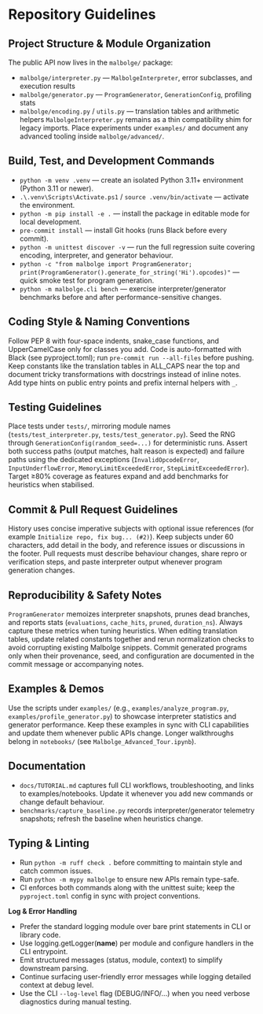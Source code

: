 ﻿# Repository Guidelines
## Project Structure & Module Organization
The public API now lives in the `malbolge/` package:
- `malbolge/interpreter.py` — `MalbolgeInterpreter`, error subclasses, and execution results
- `malbolge/generator.py` — `ProgramGenerator`, `GenerationConfig`, profiling stats
- `malbolge/encoding.py` / `utils.py` — translation tables and arithmetic helpers
`MalbolgeInterpreter.py` remains as a thin compatibility shim for legacy imports. Place experiments under `examples/` and document any advanced tooling inside `malbolge/advanced/`.

## Build, Test, and Development Commands
- `python -m venv .venv` — create an isolated Python 3.11+ environment (Python 3.11 or newer).
- `.\.venv\Scripts\Activate.ps1` / `source .venv/bin/activate` — activate the environment.
- `python -m pip install -e .` — install the package in editable mode for local development.
- `pre-commit install` — install Git hooks (runs Black before every commit).
- `python -m unittest discover -v` — run the full regression suite covering encoding, interpreter, and generator behaviour.
- `python -c "from malbolge import ProgramGenerator; print(ProgramGenerator().generate_for_string('Hi').opcodes)"` — quick smoke test for program generation.
- `python -m malbolge.cli bench` — exercise interpreter/generator benchmarks before and after performance-sensitive changes.

## Coding Style & Naming Conventions
Follow PEP 8 with four-space indents, snake_case functions, and UpperCamelCase only for classes you add. Code is auto-formatted with Black (see pyproject.toml); run `pre-commit run --all-files` before pushing. Keep constants like the translation tables in ALL_CAPS near the top and document tricky transformations with docstrings instead of inline notes. Add type hints on public entry points and prefix internal helpers with `_`.

## Testing Guidelines
Place tests under `tests/`, mirroring module names (`tests/test_interpreter.py`, `tests/test_generator.py`). Seed the RNG through `GenerationConfig(random_seed=...)` for deterministic runs. Assert both success paths (output matches, halt reason is expected) and failure paths using the dedicated exceptions (`InvalidOpcodeError`, `InputUnderflowError`, `MemoryLimitExceededError`, `StepLimitExceededError`). Target ≥80% coverage as features expand and add benchmarks for heuristics when stabilised.

## Commit & Pull Request Guidelines
History uses concise imperative subjects with optional issue references (for example `Initialize repo, fix bug... (#2)`). Keep subjects under 60 characters, add detail in the body, and reference issues or discussions in the footer. Pull requests must describe behaviour changes, share repro or verification steps, and paste interpreter output whenever program generation changes.

## Reproducibility & Safety Notes
`ProgramGenerator` memoizes interpreter snapshots, prunes dead branches, and reports stats (`evaluations`, `cache_hits`, `pruned`, `duration_ns`). Always capture these metrics when tuning heuristics. When editing translation tables, update related constants together and rerun normalization checks to avoid corrupting existing Malbolge snippets. Commit generated programs only when their provenance, seed, and configuration are documented in the commit message or accompanying notes.

## Examples & Demos
Use the scripts under `examples/` (e.g., `examples/analyze_program.py`, `examples/profile_generator.py`) to showcase interpreter statistics and generator performance. Keep these examples in sync with CLI capabilities and update them whenever public APIs change. Longer walkthroughs belong in `notebooks/` (see `Malbolge_Advanced_Tour.ipynb`).

## Documentation
- `docs/TUTORIAL.md` captures full CLI workflows, troubleshooting, and links to examples/notebooks. Update it whenever you add new commands or change default behaviour.
- `benchmarks/capture_baseline.py` records interpreter/generator telemetry snapshots; refresh the baseline when heuristics change.

## Typing & Linting
- Run `python -m ruff check .` before committing to maintain style and catch common issues.
- Run `python -m mypy malbolge` to ensure new APIs remain type-safe.
- CI enforces both commands along with the unittest suite; keep the `pyproject.toml` config in sync with project conventions.

**Log & Error Handling**
- Prefer the standard logging module over bare print statements in CLI or library code.
- Use logging.getLogger(__name__) per module and configure handlers in the CLI entrypoint.
- Emit structured messages (status, module, context) to simplify downstream parsing.
- Continue surfacing user-friendly error messages while logging detailed context at debug level.
- Use the CLI `--log-level` flag (DEBUG/INFO/...) when you need verbose diagnostics during manual testing.

